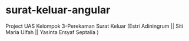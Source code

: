 # surat-keluar-angular
Project UAS Kelompok 3-Perekaman Surat Keluar (Estri Adiningrum || Siti Maria Ulfah || Yasinta Ersyaf Septalia )
